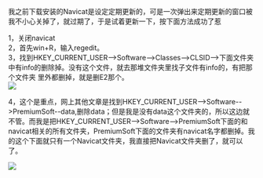 我之前下载安装的Navicat是设定定期更新的，可是一次弹出来定期更新的窗口被我不小心关掉了，就过期了，于是试着更新一下，按下面方法成功了惹

1，关闭navicat  
2，首先win+R，输入regedit。  
3，找到HKEY_CURRENT_USER-->Software-->Classes-->CLSID-->下面文件夹中有info的删除掉。没有这个文件，就去那堆文件夹里找子文件有info的，有把那个文件夹 里外都删掉，就是删E2那个。  
![](file://E:/notes/joplin/resources/66ecdb360c7b496985407466db0a7bc5.png?t=1680490287446)

4，这个是重点，网上其他文章是找到HKEY_CURRENT_USER-->Software-->PremiumSoft--data,删除data；但是我是没有data这个文件夹的，所以这边就不管。而我是把HKEY_CURRENT_USER-->Software-->PremiumSoft下面的和navicat相关的所有文件夹，PremiumSoft下面的文件夹有navicat名字都删掉。我的这个下面就只有一个Navicat文件夹，我直接把Navicat文件夹删了，就可以了。

![](file://E:/notes/joplin/resources/715e6de8deb14efea8dc317e1dc88839.png?t=1680490287577)